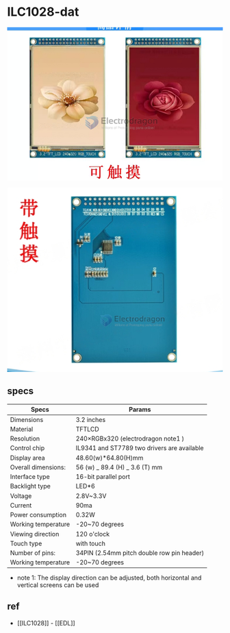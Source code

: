# ILC1028-dat

![](2023-11-01-14-02-26.png)

![](2023-11-01-14-00-02.png)

## specs

| Specs               | Params                                      |
| ------------------- | ------------------------------------------- |
| Dimensions          | 3.2 inches                                  |
| Material            | TFTLCD                                      |
| Resolution          | 240×RGBx320 (electrodragon note1 )          |
| Control chip        | IL9341 and ST7789 two drivers are available |
| Display area        | 48.60(w)\*64.80(H)mm                        |
| Overall dimensions: | 56 (w) _ 89.4 (H) _ 3.6 (T) mm              |
| Interface type      | 16-bit parallel port                        |
| Backlight type      | LED\*6                                      |
| Voltage             | 2.8V~3.3V                                   |
| Current             | 90ma                                        |
| Power consumption   | 0.32W                                       |
| Working temperature | -20~70 degrees                              |
| Viewing direction   | 120 o'clock                                 |
| Touch type          | with touch                                  |
| Number of pins:     | 34PlN (2.54mm pitch double row pin header)  |
| Working temperature | -20~70 degrees                              |

- note 1: The display direction can be adjusted, both horizontal and vertical screens can be used

## ref

- [[ILC1028]] - [[EDL]]
